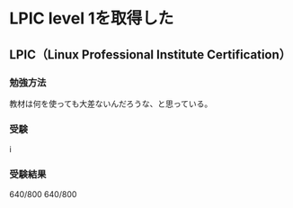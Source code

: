 # LPIC level 1を取得した


## LPIC（Linux Professional Institute Certification）


### 勉強方法

教材は何を使っても大差ないんだろうな、と思っている。

### 受験

i

### 受験結果



640/800
640/800



